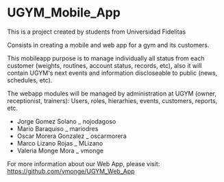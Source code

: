 # UGYM_Mobile_App

This is a project created by students from Universidad Fidelitas

Consists in creating a mobile and web app for a gym and its customers. 

This mobileapp purpose is to manage individually all status from each customer (weights, routines, account status, records, etc), 
also it will contain UGYM's next events and information discloseable to public (news, schedules, etc). 

The webapp modules will be managed by administration at UGYM (owner, receptionist, trainers): 
Users, roles, hierarhies, events, customers, reports, etc.



- Jorge Gomez Solano _ nojodagoso
- Mario Baraquiso _ mariodres
- Oscar Morera Gonzalez _ oscarmorera
- Marco Lizano Rojas _ MLizano
- Valeria Monge Mora _ vmonge


For more information about our Web App, please visit: https://github.com/vmonge/UGYM_Web_App
